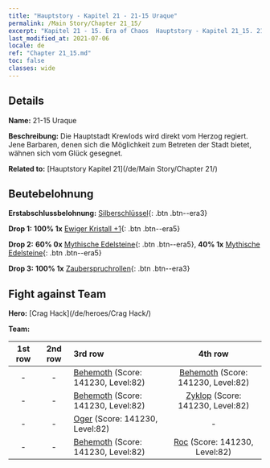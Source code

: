 ```yaml
---
title: "Hauptstory - Kapitel 21 - 21-15 Uraque"
permalink: /Main Story/Chapter 21_15/
excerpt: "Kapitel 21 - 15. Era of Chaos  Hauptstory - Kapitel 21_15. 21-15 Uraque"
last_modified_at: 2021-07-06
locale: de
ref: "Chapter 21_15.md"
toc: false
classes: wide
---
```


## Details

 **Name:** 21-15 Uraque

 **Beschreibung:** Die Hauptstadt Krewlods wird direkt vom Herzog regiert. Jene Barbaren, denen sich die Möglichkeit zum Betreten der Stadt bietet, wähnen sich vom Glück gesegnet.

 **Related to:** [Hauptstory Kapitel 21](/de/Main Story/Chapter 21/)

## Beutebelohnung

 **Erstabschlussbelohnung:** [Silberschlüssel](/ItemsDE/con_693/){: .btn .btn--era3}

 **Drop 1:** **100% 1x** [Ewiger Kristall +1](/ItemsDE/mat_73/){: .btn .btn--era5}

 **Drop 2:** **60% 0x** [Mythische Edelsteine](/ItemsDE/mat_65/){: .btn .btn--era5}, **40% 1x** [Mythische Edelsteine](/ItemsDE/mat_65/){: .btn .btn--era5}

 **Drop 3:** **100% 1x** [Zauberspruchrollen](/ItemsDE/con_694/){: .btn .btn--era3}


## Fight against Team
 **Hero:** [Crag Hack](/de/heroes/Crag Hack/)

 **Team:**


  | 1st row | 2nd row | 3rd row | 4th row |
  |:----:|:----:|:----|:----:|
  | - | - | [Behemoth](/de/units/Behemoth/) (Score: 141230, Level:82)  | [Behemoth](/de/units/Behemoth/) (Score: 141230, Level:82)  |
  | - | - | [Behemoth](/de/units/Behemoth/) (Score: 141230, Level:82)  | [Zyklop](/de/units/Cyclops/) (Score: 141230, Level:82)  |
  | - | - | [Oger](/de/units/Ogre/) (Score: 141230, Level:82)  | - |
  | - | - | [Behemoth](/de/units/Behemoth/) (Score: 141230, Level:82)  | [Roc](/de/units/Roc/) (Score: 141230, Level:82)  |


